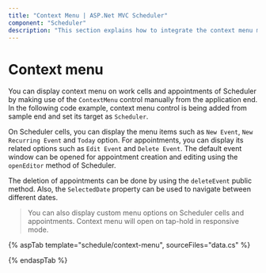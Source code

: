 ```yaml
---
title: "Context Menu | ASP.Net MVC Scheduler"
component: "Scheduler"
description: "This section explains how to integrate the context menu manually to a Scheduler and use it with required options."
---
```


# Context menu

You can display context menu on work cells and appointments of Scheduler by making use of the `ContextMenu` control manually from the application end. In the following code example, context menu control is being added from sample end and set its target as `Scheduler`.

On Scheduler cells, you can display the menu items such as `New Event`, `New Recurring Event` and `Today` option. For appointments, you can display its related options such as `Edit Event` and `Delete Event`. The default event window can be opened for appointment creation and editing using the `openEditor` method of Scheduler.

The deletion of appointments can be done by using the `deleteEvent` public method. Also, the `SelectedDate` property can be used to navigate between different dates.

> You can also display custom menu options on Scheduler cells and appointments. Context menu will open on tap-hold in responsive mode.

{% aspTab template="schedule/context-menu", sourceFiles="data.cs"  %}

{% endaspTab %}